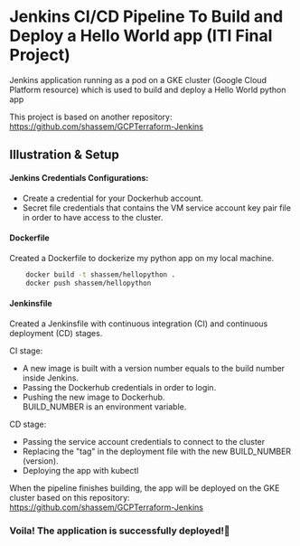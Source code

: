 # Jenkins CI/CD Pipeline To Build and Deploy a Hello World app (ITI Final Project)

Jenkins application running as a pod on a GKE cluster (Google Cloud Platform resource) which is used to build and deploy a Hello World python app

This project is based on another repository: https://github.com/shassem/GCPTerraform-Jenkins 

## Illustration & Setup

#### Jenkins Credentials Configurations:
- Create a credential for your Dockerhub account.
- Secret file credentials that contains the VM service account key pair file in order to have access to the cluster.

#### Dockerfile

Created a Dockerfile to dockerize my python app on my local machine.
```bash
    docker build -t shassem/hellopython .
    docker push shassem/hellopython
```
#### Jenkinsfile

Created a Jenkinsfile with continuous integration (CI) and continuous deployment (CD) stages.

CI stage:

- A new image is built with a version number equals to the build number inside Jenkins. 
- Passing the Dockerhub credentials in order to login.
- Pushing the new image to Dockerhub. <br />
BUILD_NUMBER is an environment variable.

CD stage:

- Passing the service account credentials to connect to the cluster
- Replacing the "tag" in the deployment file with the new BUILD_NUMBER (version).
- Deploying the app with kubectl

When the pipeline finishes building, the app will be deployed on the GKE cluster based on this repository:
https://github.com/shassem/GCPTerraform-Jenkins 

### Voila! The application is successfully deployed!🚀 







